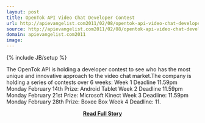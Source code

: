 ```yaml
---
layout: post
title: OpenTok API Video Chat Developer Contest
url: http://apievangelist.com2011/02/08/opentok-api-video-chat-developer-contest/
source: http://apievangelist.com2011/02/08/opentok-api-video-chat-developer-contest/
domain: apievangelist.com2011
image: 
---
```

{% include JB/setup %}<p>The OpenTok API is holding a developer contest to see who has the most unique and innovative approach to the video chat market.The company is holding a series of contests over 6 weeks: Week 1 Deadline 11.59pm Monday February 14th Prize: Android Tablet Week 2 Deadline 11.59pm Monday February 21st Prize: Microsoft Kinect Week 3 Deadline: 11.59pm Monday February 28th Prize: Boxee Box Week 4 Deadline: 11.</p>
<center><p><a href="http://apievangelist.com2011/02/08/opentok-api-video-chat-developer-contest/" style='padding:25px; font-sze:18px; font-weight: bold;'>Read Full Story</a></p></center>
